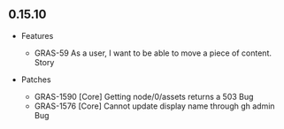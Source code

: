 ## 0.15.10

* Features
  *  GRAS-59 As a user, I want to be able to move a piece of content.	Story

* Patches
  *  GRAS-1590 [Core] Getting node/0/assets returns a 503	Bug
  *  GRAS-1576 [Core] Cannot update display name through gh admin	Bug
